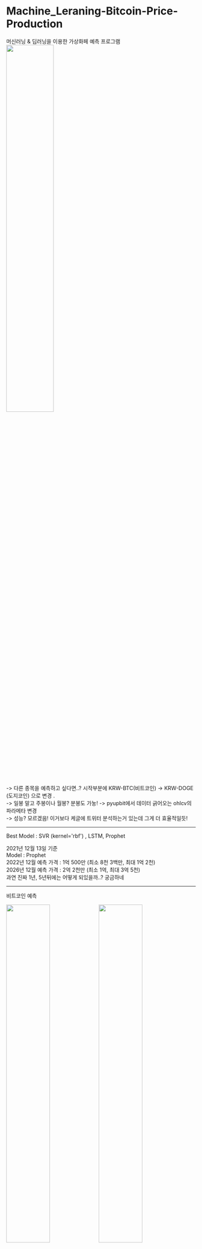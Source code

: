 # Machine_Leraning-Bitcoin-Price-Production

머신러닝 & 딥러닝을 이용한 가상화페 예측 프로그램 <br>
 <img width="50%" src="https://user-images.githubusercontent.com/38518648/145906341-6af853f6-c2c1-419c-9b4f-851b70c71366.png"/>

-> 다른 종목을 예측하고 싶다면..? 시작부분에 KRW-BTC(비트코인) -> KRW-DOGE (도지코인) 으로 변경 . <br> 
-> 일봉 말고 주봉이나 월봉? 분봉도 가눙! -> pyupbit에서 데이터 긁어오는 ohlcv의 파라메타 변경 <br>
-> 성능? 모르겠음! 이거보다 케글에 트위터 분석하는거 있는데 그게 더 효율적일듯! <br>

---

Best Model : SVR (kernel='rbf') , LSTM, Prophet<br>


2021년 12월 13일 기준<br>
Model : Prophet <br>
2022년 12월 예측 가격 : 1억 500만   (최소 8천 3백만, 최대 1억 2천)<br>
2026년 12월 예측 가격 : 2억 2천만   (최소 1억, 최대 3억 5천)<br>
과연 진짜  1년, 5년뒤에는 어떻게 되있을까..? 궁금하네 <br>

---
비트코인 예측 
<p>
  <img width="48%" src="https://user-images.githubusercontent.com/38518648/145815952-fd8afbd1-a1fd-4849-9d0a-e4c038fceca7.png"/>
  <img width="48%" src="https://user-images.githubusercontent.com/38518648/145816128-d035845e-20b4-401c-940b-9e48754250b5.png"/>
</p>

---
화성 갈끄니까~~~ 도지코인 예측
<p>
  <img width="48%" src="https://user-images.githubusercontent.com/38518648/145816015-431280d9-5a3c-4d9a-ba83-8283d118ba94.png"/>
  <img width="48%" src="https://user-images.githubusercontent.com/38518648/145815973-99c43edf-a4d2-4a1c-aac7-d1a732c4b8fa.png"/>
  <img width="48%" src="https://user-images.githubusercontent.com/38518648/145815990-57ec9163-4292-4da2-93b6-961ee0c33b09.png"/>
  <img width="48%" src="https://user-images.githubusercontent.com/38518648/145816895-badbe070-4574-4703-a613-95cf3929020b.png"/>

</p>
